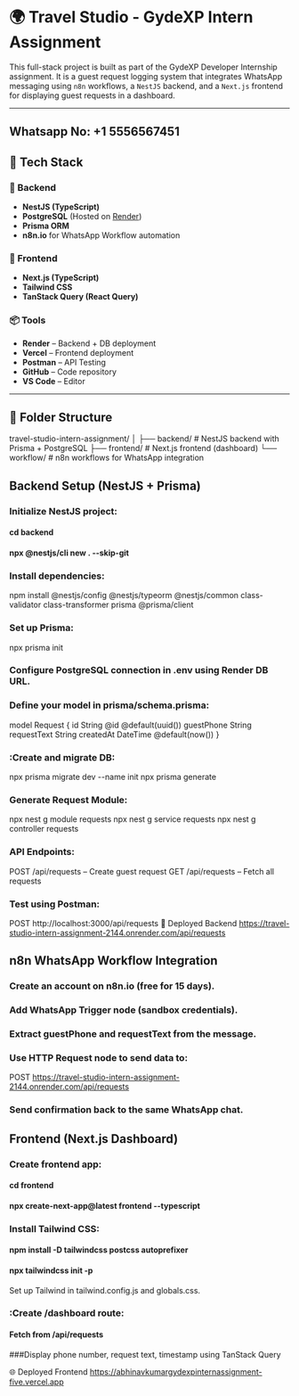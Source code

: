# 🌍 Travel Studio - GydeXP Intern Assignment

This full-stack project is built as part of the GydeXP Developer Internship assignment. It is a guest request logging system that integrates WhatsApp messaging using `n8n` workflows, a `NestJS` backend, and a `Next.js` frontend for displaying guest requests in a dashboard.

---
## Whatsapp No: +1 5556567451 
## 🚀 Tech Stack

### 🔧 Backend
- **NestJS (TypeScript)**
- **PostgreSQL** (Hosted on [Render](https://render.com))
- **Prisma ORM**
- **n8n.io** for WhatsApp Workflow automation

### 🎨 Frontend
- **Next.js (TypeScript)**
- **Tailwind CSS**
- **TanStack Query (React Query)**

### 📦 Tools
- **Render** – Backend + DB deployment
- **Vercel** – Frontend deployment
- **Postman** – API Testing
- **GitHub** – Code repository
- **VS Code** – Editor

---

## 📁 Folder Structure


travel-studio-intern-assignment/
│
├── backend/         # NestJS backend with Prisma + PostgreSQL
├── frontend/        # Next.js frontend (dashboard)
└── workflow/        # n8n workflows for WhatsApp integration
## Backend Setup (NestJS + Prisma)
### Initialize NestJS project:
  #### cd backend
#### npx @nestjs/cli new . --skip-git
### Install dependencies:
npm install @nestjs/config @nestjs/typeorm @nestjs/common class-validator class-transformer prisma @prisma/client
### Set up Prisma:
npx prisma init
### Configure PostgreSQL connection in .env using Render DB URL.
### Define your model in prisma/schema.prisma:
model Request {
  id          String   @id @default(uuid())
  guestPhone  String
  requestText String
  createdAt   DateTime @default(now())
}
### :Create and migrate DB:
npx prisma migrate dev --name init
npx prisma generate
### Generate Request Module:
npx nest g module requests
npx nest g service requests
npx nest g controller requests
### API Endpoints:
POST /api/requests – Create guest request
GET /api/requests – Fetch all requests
### Test using Postman:
POST http://localhost:3000/api/requests
🔗 Deployed Backend
https://travel-studio-intern-assignment-2144.onrender.com/api/requests

 
## n8n WhatsApp Workflow Integration
### Create an account on n8n.io (free for 15 days).
### Add WhatsApp Trigger node (sandbox credentials).
### Extract guestPhone and requestText from the message.
### Use HTTP Request node to send data to:
POST https://travel-studio-intern-assignment-2144.onrender.com/api/requests
### Send confirmation back to the same WhatsApp chat.

 
## Frontend (Next.js Dashboard)
### Create frontend app:
#### cd frontend
#### npx create-next-app@latest frontend --typescript
### Install Tailwind CSS:
#### npm install -D tailwindcss postcss autoprefixer
#### npx tailwindcss init -p
Set up Tailwind in tailwind.config.js and globals.css.

### :Create /dashboard route:
#### Fetch from /api/requests
###Display phone number, request text, timestamp using TanStack Query

🌐 Deployed Frontend
https://abhinavkumargydexpinternassignment-five.vercel.app




